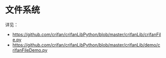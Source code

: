 # 文件系统

详见：

* https://github.com/crifan/crifanLibPython/blob/master/crifanLib/crifanFile.py
* https://github.com/crifan/crifanLibPython/blob/master/crifanLib/demo/crifanFileDemo.py
